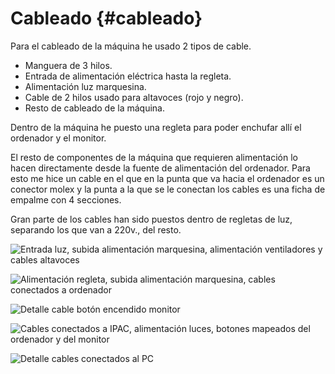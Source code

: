 # Cableado {#cableado}

Para el cableado de la máquina he usado 2 tipos de cable.
* Manguera de 3 hilos.
 * Entrada de alimentación eléctrica hasta la regleta.
 * Alimentación luz marquesina.
* Cable de 2 hilos usado para altavoces (rojo y negro).
 * Resto de cableado de la máquina.

Dentro de la máquina he puesto una regleta para poder enchufar allí el ordenador y el monitor.

El resto de componentes de la máquina que requieren alimentación  lo hacen directamente desde la fuente de alimentación del ordenador. Para esto me hice un cable en el que en la punta que va hacia el ordenador es un conector molex y la punta a la que se le conectan los cables es una ficha de empalme con 4 secciones.

Gran parte de los cables han sido puestos dentro de regletas de luz, separando los que van a 220v., del resto.

![Entrada luz, subida alimentación marquesina, alimentación ventiladores y cables altavoces](Mueble_14.jpg "Entrada luz, subida alimentación marquesina, alimentación ventiladores y cables altavoces")

![Alimentación regleta, subida alimentación marquesina, cables conectados a ordenador](Mueble_15.jpg "Alimentación regleta, subida alimentación marquesina, cables conectados a ordenador")

![Detalle cable botón encendido monitor](Mueble_16.jpg "Detalle cable botón encendido monitor")

![Cables conectados a IPAC, alimentación luces, botones mapeados del ordenador y del monitor](Mueble_17.jpg "Cables conectados a IPAC, alimentación luces, botones mapeados del ordenador y del monitor")

![Detalle cables conectados al PC](Mueble_18.jpg "Detalle cables conectados al PC")
